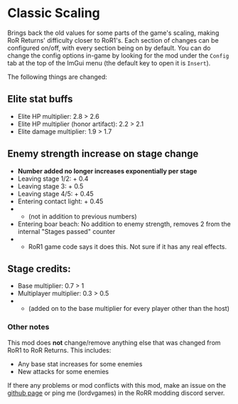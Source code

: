 # Classic Scaling

Brings back the old values for some parts of the game's scaling, making RoR Returns' difficulty closer to RoR1's. Each section of changes can be configured on/off, with every section being on by default. You can do change the config options in-game by looking for the mod under the `Config` tab at the top of the ImGui menu (the default key to open it is `Insert`).

The following things are changed:

## Elite stat buffs
- Elite HP multiplier: 2.8 > 2.6
- Elite HP multiplier (honor artifact): 2.2 > 2.1
- Elite damage multiplier: 1.9 > 1.7

## Enemy strength increase on stage change
- **Number added no longer increases exponentially per stage**
- Leaving stage 1/2: + 0.4
- Leaving stage 3: + 0.5
- Leaving stage 4/5: + 0.45
- Entering contact light: + 0.45
- - (not in addition to previous numbers)
- Entering boar beach: No addition to enemy strength, removes 2 from the internal "Stages passed" counter
- - RoR1 game code says it does this. Not sure if it has any real effects.

## Stage credits:
- Base multiplier: 0.7 > 1
- Multiplayer multiplier: 0.3 > 0.5
- - (added on to the base multiplier for every player other than the host)

### Other notes
This mod does **not** change/remove anything else that was changed from RoR1 to RoR Returns. This includes:
- Any base stat increases for some enemies
- New attacks for some enemies

If there any problems or mod conflicts with this mod, make an issue on the [github page](https://github.com/LordVGames/ClassicScaling) or ping me (lordvgames) in the RoRR modding discord server.